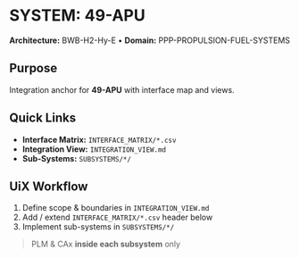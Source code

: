 # SYSTEM: 49-APU

**Architecture:** BWB-H2-Hy-E • **Domain:** PPP-PROPULSION-FUEL-SYSTEMS

## Purpose

Integration anchor for **49-APU** with interface map and views.

## Quick Links

- **Interface Matrix:** `INTERFACE_MATRIX/*.csv`
- **Integration View:** `INTEGRATION_VIEW.md`
- **Sub-Systems:** `SUBSYSTEMS/*/`

## UiX Workflow

1. Define scope & boundaries in `INTEGRATION_VIEW.md`
2. Add / extend `INTERFACE_MATRIX/*.csv` header below
3. Implement sub-systems in `SUBSYSTEMS/*/`

> PLM & CAx **inside each subsystem** only
